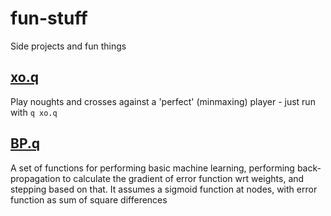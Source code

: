 # fun-stuff

Side projects and fun things

## [xo.q](xo.q)

Play noughts and crosses against a 'perfect' (minmaxing) player - just run with `q xo.q`

## [BP.q](BP.q)

A set of functions for performing basic machine learning, performing back-propagation to calculate the gradient of error function wrt weights, and stepping based on that. It assumes a sigmoid function at nodes, with error function as sum of square differences

